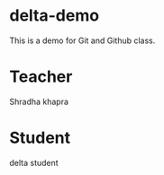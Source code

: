 # delta-demo
This is a demo for Git and Github class.

# Teacher
Shradha khapra
# Student
delta student